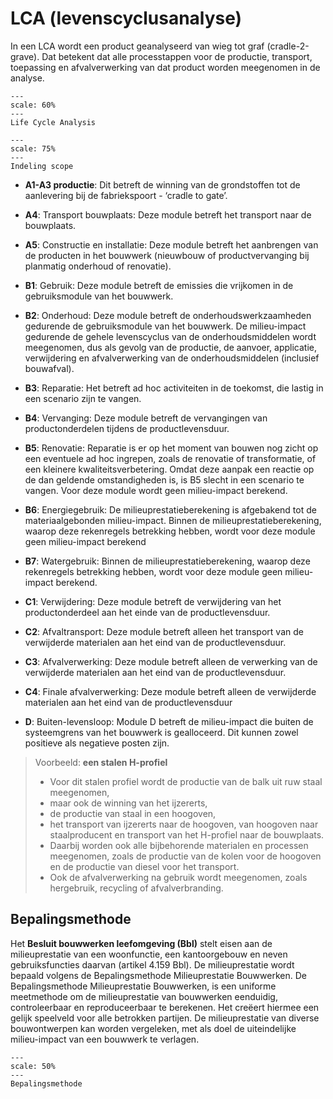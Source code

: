 # LCA (levenscyclusanalyse)

In een LCA wordt een product geanalyseerd van wieg tot graf (cradle-2-grave). Dat betekent dat alle processtappen voor de productie, transport, toepassing en afvalverwerking van dat product worden meegenomen in de analyse. 


```{figure} ../Images/LCAafbeelding.png
---
scale: 60%
---
Life Cycle Analysis
```


```{figure} ../Images/MKIindeling.png
---
scale: 75%
---
Indeling scope
```

- **A1-A3 productie**: Dit betreft de winning van de grondstoffen tot de aanlevering bij de fabriekspoort - ‘cradle to gate’. 

- **A4**: Transport bouwplaats: Deze module betreft het transport naar de bouwplaats.

- **A5**: Constructie en installatie: Deze module betreft het aanbrengen van de producten in het bouwwerk (nieuwbouw of productvervanging bij planmatig onderhoud of renovatie).

- **B1**: Gebruik: Deze module betreft de emissies die vrijkomen in de gebruiksmodule van het bouwwerk. <!-- Voorbeeld toevoegen -->

- **B2**: Onderhoud: Deze module betreft de onderhoudswerkzaamheden gedurende de gebruiksmodule van het bouwwerk. De milieu-impact gedurende de gehele levenscyclus van de onderhoudsmiddelen wordt meegenomen, dus als gevolg van de productie, de aanvoer, applicatie, verwijdering en afvalverwerking van de onderhoudsmiddelen (inclusief bouwafval).

- **B3**: Reparatie: Het betreft ad hoc activiteiten in de toekomst, die lastig in een scenario zijn te vangen. 

- **B4**: Vervanging:  Deze module betreft de vervangingen van productonderdelen tijdens de productlevensduur.

- **B5**: Renovatie: Reparatie is er op het moment van bouwen nog zicht op een eventuele ad hoc ingrepen, zoals de renovatie of transformatie, of een kleinere kwaliteitsverbetering. Omdat deze aanpak een reactie op de dan geldende omstandigheden is, is B5 slecht in een scenario te vangen. Voor deze module wordt geen milieu-impact berekend.

- **B6**: Energiegebruik: De milieuprestatieberekening is afgebakend tot de materiaalgebonden milieu-impact. Binnen de milieuprestatieberekening, waarop deze rekenregels betrekking hebben, wordt voor deze module geen milieu-impact berekend

- **B7**: Watergebruik: Binnen de milieuprestatieberekening, waarop deze rekenregels betrekking hebben, wordt voor deze module geen milieu-impact berekend.

- **C1**: Verwijdering: Deze module betreft de verwijdering van het productonderdeel aan het einde van de productlevensduur. 

- **C2**: Afvaltransport: Deze module betreft alleen het transport van de verwijderde materialen aan het eind van de productlevensduur.

- **C3**: Afvalverwerking: Deze module betreft alleen de verwerking van de verwijderde materialen aan het eind van de productlevensduur.

- **C4**: Finale afvalverwerking: Deze module betreft alleen de verwijderde materialen aan het eind van de productlevensduur

- **D**: Buiten-levensloop: Module D betreft de milieu-impact die buiten de systeemgrens van het bouwwerk is gealloceerd. Dit kunnen zowel positieve als negatieve posten zijn. <!-- Voorbeeld toevoegen -->


> Voorbeeld: **een stalen H-profiel**
> - Voor dit stalen profiel wordt de productie van de balk uit ruw staal meegenomen, 
> - maar ook de winning van het ijzererts, 
> - de productie van staal in een hoogoven, 
> - het transport van ijzererts naar de hoogoven, van hoogoven naar staalproducent en transport van het H-profiel naar de bouwplaats. 
> - Daarbij worden ook alle bijbehorende materialen en processen meegenomen, zoals de productie van de kolen voor de hoogoven en de productie van diesel voor het transport. 
> - Ook de afvalverwerking na gebruik wordt meegenomen, zoals hergebruik, recycling of afvalverbranding.


## Bepalingsmethode

Het **Besluit bouwwerken leefomgeving (Bbl)** stelt eisen aan de milieuprestatie van een woonfunctie, een kantoorgebouw en neven gebruiksfuncties daarvan (artikel 4.159 Bbl). De milieuprestatie wordt bepaald volgens de Bepalingsmethode Milieuprestatie Bouwwerken.
De Bepalingsmethode Milieuprestatie Bouwwerken, is een uniforme meetmethode om de milieuprestatie van bouwwerken eenduidig, controleerbaar en reproduceerbaar te berekenen. Het creëert hiermee een gelijk speelveld voor alle betrokken partijen. De milieuprestatie van diverse bouwontwerpen kan worden vergeleken, met als doel de uiteindelijke milieu-impact van een bouwwerk te verlagen. 

```{figure} ../Images/bepalingsmethodejs.jpg
---
scale: 50%
---
Bepalingsmethode
```

